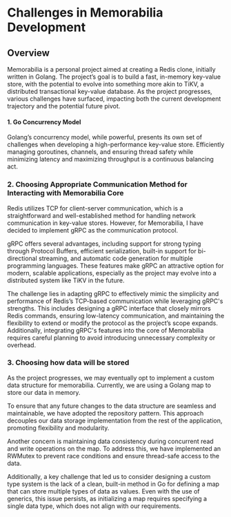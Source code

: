# Challenges in Memorabilia Development

## Overview

Memorabilia is a personal project aimed at creating a Redis clone, initially written in Golang. The project’s goal is to build a fast, in-memory key-value store, with the potential to evolve into something more akin to TiKV, a distributed transactional key-value database. As the project progresses, various challenges have surfaced, impacting both the current development trajectory and the potential future pivot.

#### 1. Go Concurrency Model

Golang’s concurrency model, while powerful, presents its own set of challenges when developing a high-performance key-value store. Efficiently managing goroutines, channels, and ensuring thread safety while minimizing latency and maximizing throughput is a continuous balancing act.

### 2. Choosing Appropriate Communication Method for Interacting with Memorabilia Core

Redis utilizes TCP for client-server communication, which is a straightforward and well-established method for handling network communication in key-value stores. However, for Memorabilia, I have decided to implement gRPC as the communication protocol. 

gRPC offers several advantages, including support for strong typing through Protocol Buffers, efficient serialization, built-in support for bi-directional streaming, and automatic code generation for multiple programming languages. These features make gRPC an attractive option for modern, scalable applications, especially as the project may evolve into a distributed system like TiKV in the future.

The challenge lies in adapting gRPC to effectively mimic the simplicity and performance of Redis’s TCP-based communication while leveraging gRPC's strengths. This includes designing a gRPC interface that closely mirrors Redis commands, ensuring low-latency communication, and maintaining the flexibility to extend or modify the protocol as the project’s scope expands. Additionally, integrating gRPC's features into the core of Memorabilia requires careful planning to avoid introducing unnecessary complexity or overhead.

### 3. Choosing how data will be stored
As the project progresses, we may eventually opt to implement a custom data structure for memorabilia. Currently, we are using a Golang map to store our data in memory.

To ensure that any future changes to the data structure are seamless and maintainable, we have adopted the repository pattern. This approach decouples our data storage implementation from the rest of the application, promoting flexibility and modularity.

Another concern is maintaining data consistency during concurrent read and write operations on the map. To address this, we have implemented an RWMutex to prevent race conditions and ensure thread-safe access to the data.

Additionally, a key challenge that led us to consider designing a custom type system is the lack of a clean, built-in method in Go for defining a map that can store multiple types of data as values. Even with the use of generics, this issue persists, as initializing a map requires specifying a single data type, which does not align with our requirements.